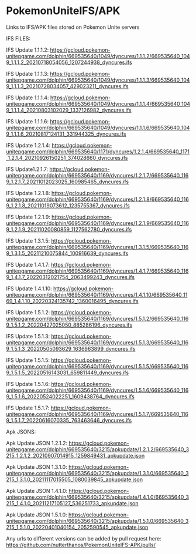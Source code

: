 # PokemonUniteIFS/APK
Links to IFS/APK files stored on Pokemon Unite servers

IFS FILES:

IFS Update 1.1.1.2: https://gcloud.pokemon-unitepgame.com/dolphin/669535640/1049/dyncures/1.1.1.2/669535640_1049_1.1.1.2_20210718054056_1207244938_dyncures.ifs

IFS Update 1.1.1.3: https://gcloud.pokemon-unitepgame.com/dolphin/669535640/1049/dyncures/1.1.1.3/669535640_1049_1.1.1.3_20210728034057_429023211_dyncures.ifs

IFS Update 1.1.1.4: https://gcloud.pokemon-unitepgame.com/dolphin/669535640/1049/dyncures/1.1.1.4/669535640_1049_1.1.1.4_20210803102029_1337126982_dyncures.ifs

IFS Update 1.1.1.6: https://gcloud.pokemon-unitepgame.com/dolphin/669535640/1049/dyncures/1.1.1.6/669535640_1049_1.1.1.6_20210817124131_331944325_dyncures.ifs

IFS Update 1.2.1.4: https://gcloud.pokemon-unitepgame.com/dolphin/669535640/1171/dyncures/1.2.1.4/669535640_1171_1.2.1.4_20210926150251_374028660_dyncures.ifs

IFS Update1.2.1.7: https://gcloud.pokemon-unitepgame.com/dolphin/669535640/1169/dyncures/1.2.1.7/669535640_1169_1.2.1.7_20211012023025_160985465_dyncures.ifs

IFS Update 1.2.1.8: https://gcloud.pokemon-unitepgame.com/dolphin/669535640/1169/dyncures/1.2.1.8/669535640_1169_1.2.1.8_20211019073612_1235755367_dyncures.ifs

IFS Update 1.2.1.9: https://gcloud.pokemon-unitepgame.com/dolphin/669535640/1169/dyncures/1.2.1.9/669535640_1169_1.2.1.9_20211020080859_1127562780_dyncures.ifs

IFS Update 1.3.1.5: https://gcloud.pokemon-unitepgame.com/dolphin/669535640/1169/dyncures/1.3.1.5/669535640_1169_1.3.1.5_20211210075844_100916639_dyncures.ifs

IFS Update 1.4.1.7: https://gcloud.pokemon-unitepgame.com/dolphin/669535640/1169/dyncures/1.4.1.7/669535640_1169_1.4.1.7_20220312021754_2063499243_dyncures.ifs

IFS Update 1.4.1.10: https://gcloud.pokemon-unitepgame.com/dolphin/669535640/1169/dyncures/1.4.1.10/669535640_1169_1.4.1.10_20220324135742_1360016495_dyncures.ifs

IFS Update 1.5.1.2: https://gcloud.pokemon-unitepgame.com/dolphin/669535640/1169/dyncures/1.5.1.2/669535640_1169_1.5.1.2_20220427025050_885286196_dyncures.ifs

IFS Update 1.5.1.3: https://gcloud.pokemon-unitepgame.com/dolphin/669535640/1169/dyncures/1.5.1.3/669535640_1169_1.5.1.3_20220505093629_1636963899_dyncures.ifs

IFS Update 1.5.1.5: https://gcloud.pokemon-unitepgame.com/dolphin/669535640/1169/dyncures/1.5.1.5/669535640_1169_1.5.1.5_20220516143031_659811449_dyncures.ifs

IFS Update 1.5.1.6: https://gcloud.pokemon-unitepgame.com/dolphin/669535640/1169/dyncures/1.5.1.6/669535640_1169_1.5.1.6_20220524022251_1609438764_dyncures.ifs

IFS Update 1.5.1.7: https://gcloud.pokemon-unitepgame.com/dolphin/669535640/1169/dyncures/1.5.1.7/669535640_1169_1.5.1.7_20220616070335_763463646_dyncures.ifs

Apk JSONS:

Apk Update JSON 1.2.1.2: https://gcloud.pokemon-unitepgame.com/dolphin/669535640/3215/apkupdate/1.2.1.2/669535640_3215_1.2.1.2_20210907014915_1259849431_apkupdate.json

Apk Update JSON 1.3.1.0: https://gcloud.pokemon-unitepgame.com/dolphin/669535640/3215/apkupdate/1.3.1.0/669535640_3215_1.3.1.0_20211117015505_1080039845_apkupdate.json

Apk Update JSON 1.4.1.0: https://gcloud.pokemon-unitepgame.com/dolphin/669535640/3215/apkupdate/1.4.1.0/669535640_3215_1.4.1.0_20211217105127_536251733_apkupdate.json

Apk Update JSON 1.5.1.0: https://gcloud.pokemon-unitepgame.com/dolphin/669535640/3215/apkupdate/1.5.1.0/669535640_3215_1.5.1.0_20220401040154_2052590545_apkupdate.json

Any urls to different versions can be added by pull request here:
https://github.com/nutterthanos/PokemonUniteIFS-APK/pulls/